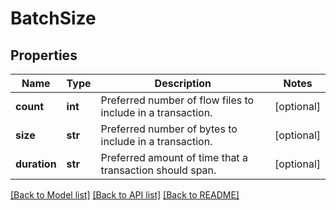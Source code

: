 # BatchSize

## Properties
Name | Type | Description | Notes
------------ | ------------- | ------------- | -------------
**count** | **int** | Preferred number of flow files to include in a transaction. | [optional] 
**size** | **str** | Preferred number of bytes to include in a transaction. | [optional] 
**duration** | **str** | Preferred amount of time that a transaction should span. | [optional] 

[[Back to Model list]](../README.md#documentation-for-models) [[Back to API list]](../README.md#documentation-for-api-endpoints) [[Back to README]](../README.md)


